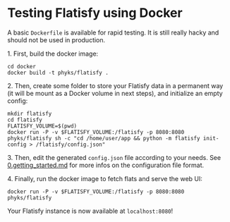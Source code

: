 Testing Flatisfy using Docker
=============================

A basic `Dockerfile` is available for rapid testing. It is still really hacky
and should not be used in production.


1\. First, build the docker image:

```
cd docker
docker build -t phyks/flatisfy .
```

2\. Then, create some folder to store your Flatisfy data in a permanent way (it
   will be mount as a Docker volume in next steps), and initialize an empty
   config:

```
mkdir flatisfy
cd flatisfy
FLATISFY_VOLUME=$(pwd)
docker run -P -v $FLATISFY_VOLUME:/flatisfy -p 8080:8080 phyks/flatisfy sh -c "cd /home/user/app && python -m flatisfy init-config > /flatisfy/config.json"
```


3\. Then, edit the generated `config.json` file according to your needs. See
   [0.getting_started.md](0.getting_started.md) for more infos on the
   configuration file format.


4\. Finally, run the docker image to fetch flats and serve the web UI:

```
docker run -P -v $FLATISFY_VOLUME:/flatisfy -p 8080:8080 phyks/flatisfy
```

Your Flatisfy instance is now available at `localhost:8080`!
